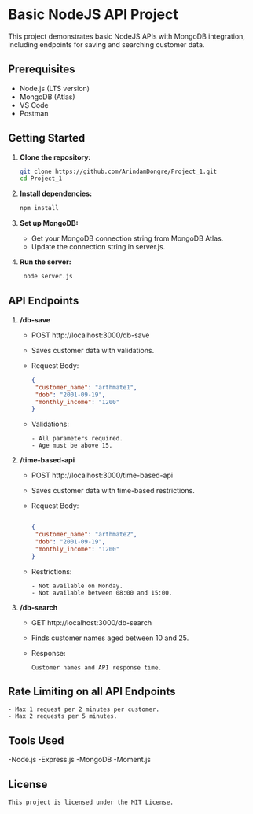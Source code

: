 # Basic NodeJS API Project

This project demonstrates basic NodeJS APIs with MongoDB integration, including endpoints for saving and searching customer data.

## Prerequisites

- Node.js (LTS version)
- MongoDB (Atlas)
- VS Code
- Postman

## Getting Started

1. **Clone the repository:**
   ```sh
   git clone https://github.com/ArindamDongre/Project_1.git
   cd Project_1
   ```
2. **Install dependencies:**

   ```sh
   npm install
   ```

3. **Set up MongoDB:**

   * Get your MongoDB connection string from MongoDB Atlas.
   * Update the connection string in server.js.

4. **Run the server:**

   ```sh
    node server.js
   ```

## API Endpoints

1. **/db-save**

   * POST http://localhost:3000/db-save

   * Saves customer data with validations.

   * Request Body:

     ```json
     {
      "customer_name": "arthmate1",
      "dob": "2001-09-19",
      "monthly_income": "1200"
     }
     ```
   * Validations:

         - All parameters required.
         - Age must be above 15.

2. **/time-based-api**

   * POST http://localhost:3000/time-based-api

   * Saves customer data with time-based restrictions.

   * Request Body:

     ```json

     {
      "customer_name": "arthmate2",
      "dob": "2001-09-19",
      "monthly_income": "1200"
     }
     ```
   * Restrictions:

         - Not available on Monday.
         - Not available between 08:00 and 15:00.

3. **/db-search**

   * GET http://localhost:3000/db-search

   * Finds customer names aged between 10 and 25.

   * Response:

         Customer names and API response time.

## Rate Limiting on all API Endpoints

    - Max 1 request per 2 minutes per customer.
    - Max 2 requests per 5 minutes.

## Tools Used

-Node.js
-Express.js
-MongoDB
-Moment.js

## License

    This project is licensed under the MIT License.
